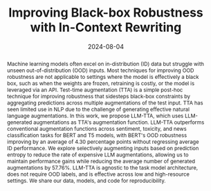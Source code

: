 ---
layout: 'publication'
title: "Improving Black-box Robustness with In-Context Rewriting"
collection: publications
type: 'journal'
permalink: /publication/2024-in-context-rewriting
excerpt: 'We propose a test-time augmentation approach that leverages LLMs to transform out-of-distribution data into in-distribution to improve robustness of task-specific natural language classifiers.'
date: 2024-08-04
venue: 'Transactions on Machine Learning Research (TMLR)'
paperurl: 'https://arxiv.org/pdf/2402.08225'
authors: "Kyle O'Brien and Nathan Hoyen Ng and Isha Puri and <strong>Jorge Mendez-Mendez</strong> and Hamid Palangi and Yoon Kim and Marzyeh Ghassemi and Thomas Hartvigsen"
thumbnail: 'TTA_Intro_Figure-1.png'
abstract: "Machine learning models often excel on in-distribution (ID) data but struggle with unseen out-of-distribution (OOD) inputs. Most techniques for improving OOD robustness are not applicable to settings where the model is effectively a black box, such as when the weights are frozen, retraining is costly, or the model is leveraged via an API. Test-time augmentation (TTA) is a simple post-hoc technique for improving robustness that sidesteps black-box constraints by aggregating predictions across multiple augmentations of the test input. TTA has seen limited use in NLP due to the challenge of generating effective natural language augmentations. In this work, we propose LLM-TTA, which uses LLM-generated augmentations as TTA's augmentation function. LLM-TTA outperforms conventional augmentation functions across sentiment, toxicity, and news classification tasks for BERT and T5 models, with BERT's OOD robustness improving by an average of 4.30 percentage points without regressing average ID performance. We explore selectively augmenting inputs based on prediction entropy to reduce the rate of expensive LLM augmentations, allowing us to maintain performance gains while reducing the average number of generated augmentations by 57.76%. LLM-TTA is agnostic to the task model architecture, does not require OOD labels, and is effective across low and high-resource settings. We share our data, models, and code for reproducibility."
bibtex: "@article{obrien2024improving,
<br> author = {Kyle O'Brien and Nathan Hoyen Ng and Isha Puri and Jorge Mendez-Mendez and Hamid Palangi and Yoon Kim and Marzyeh Ghassemi and Thomas Hartvigsen},
<br> journal = {Transactions on Machine Learning Research (TMLR)},
<br> title = {Improving Black-box Robustness with In-Context Rewriting},
<br> year = {2024}
<br>}"
---